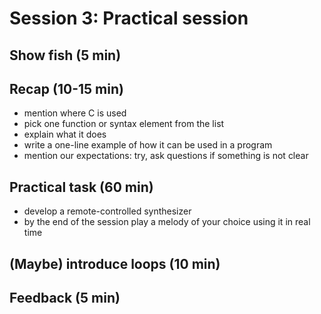# Session 3: Practical session

## Show fish (5 min)

## Recap (10-15 min)

- mention where C is used
- pick one function or syntax element from the list
- explain what it does
- write a one-line example of how it can be used in a program
- mention our expectations: try, ask questions if something is not clear

## Practical task (60 min)

- develop a remote-controlled synthesizer
- by the end of the session play a melody of your choice using it in real time

## (Maybe) introduce loops (10 min)

## Feedback (5 min)